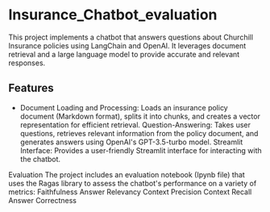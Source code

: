 # Insurance_Chatbot_evaluation

This project implements a chatbot that answers questions about Churchill Insurance policies using LangChain and OpenAI. It leverages document retrieval and a large language model to provide accurate and relevant responses.

## Features
* Document Loading and Processing: Loads an insurance policy document (Markdown format), splits it into chunks, and creates a vector representation for efficient retrieval.
Question-Answering: Takes user questions, retrieves relevant information from the policy document, and generates answers using OpenAI's GPT-3.5-turbo model.
Streamlit Interface: Provides a user-friendly Streamlit interface for interacting with the chatbot.

Evaluation
The project includes an evaluation notebook (Ipynb file) that uses the Ragas library to assess the chatbot's performance on a variety of metrics:
Faithfulness
Answer Relevancy
Context Precision
Context Recall
Answer Correctness
